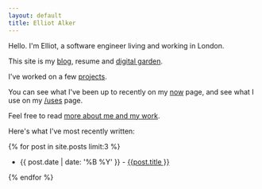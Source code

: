 ```yaml
---
layout: default
title: Elliot Alker
---
```


Hello. I'm Elliot, a software engineer living and working in London. 

This site is my [blog](/blog), resume and [digital garden](https://maggieappleton.com/garden-history). 

I've worked on a few [projects](/projects). 

You can see what I've been up to recently on my [now](now) page, and see what I use on my [/uses](uses) page. 

Feel free to read [more about me and my work](/about).


Here's what I've most recently written:

{% for post in site.posts limit:3 %}
<ul>
    <li>{{ post.date | date: '%B %Y' }} - <a href="{{ post.url }}"> {{post.title }}</a></li>
</ul>
{% endfor %}